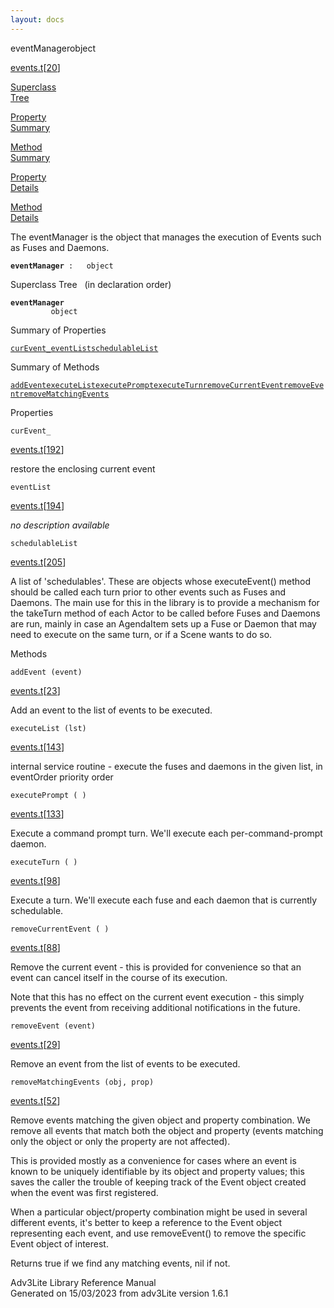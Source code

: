```yaml
---
layout: docs
---
```

<span class="title">eventManager</span><span class="type">object</span>

[events.t](../file/events.t.html)\[[20](../source/events.t.html#20)\]

[Superclass  
Tree](#_SuperClassTree_)

[Property  
Summary](#_PropSummary_)

[Method  
Summary](#_MethodSummary_)

[Property  
Details](#_Properties_)

[Method  
Details](#_Methods_)



The eventManager is the object that manages the execution of Events such
as Fuses and Daemons.

**`eventManager`**` :   object`



<span id="_SuperClassTree_"></span>



<span class="hdln">Superclass Tree</span>   (in declaration order)



**`eventManager`**  
`         object`  
<span id="_PropSummary_"></span>



<span class="hdln">Summary of Properties</span>  



[`curEvent_`](#curEvent_)[`eventList`](#eventList)[`schedulableList`](#schedulableList)

<span id="_MethodSummary_"></span>



<span class="hdln">Summary of Methods</span>  



[`addEvent`](#addEvent)[`executeList`](#executeList)[`executePrompt`](#executePrompt)[`executeTurn`](#executeTurn)[`removeCurrentEvent`](#removeCurrentEvent)[`removeEvent`](#removeEvent)[`removeMatchingEvents`](#removeMatchingEvents)

<span id="_Properties_"></span>



<span class="hdln">Properties</span>  



<span id="curEvent_"></span>

`curEvent_`

[events.t](../file/events.t.html)\[[192](../source/events.t.html#192)\]



restore the enclosing current event



<span id="eventList"></span>

`eventList`

[events.t](../file/events.t.html)\[[194](../source/events.t.html#194)\]



*no description available*



<span id="schedulableList"></span>

`schedulableList`

[events.t](../file/events.t.html)\[[205](../source/events.t.html#205)\]



A list of 'schedulables'. These are objects whose executeEvent() method
should be called each turn prior to other events such as Fuses and
Daemons. The main use for this in the library is to provide a mechanism
for the takeTurn method of each Actor to be called before Fuses and
Daemons are run, mainly in case an AgendaItem sets up a Fuse or Daemon
that may need to execute on the same turn, or if a Scene wants to do so.



<span id="_Methods_"></span>



<span class="hdln">Methods</span>  



<span id="addEvent"></span>

`addEvent (event)`

[events.t](../file/events.t.html)\[[23](../source/events.t.html#23)\]



Add an event to the list of events to be executed.



<span id="executeList"></span>

`executeList (lst)`

[events.t](../file/events.t.html)\[[143](../source/events.t.html#143)\]



internal service routine - execute the fuses and daemons in the given
list, in eventOrder priority order



<span id="executePrompt"></span>

`executePrompt ( )`

[events.t](../file/events.t.html)\[[133](../source/events.t.html#133)\]



Execute a command prompt turn. We'll execute each per-command-prompt
daemon.



<span id="executeTurn"></span>

`executeTurn ( )`

[events.t](../file/events.t.html)\[[98](../source/events.t.html#98)\]



Execute a turn. We'll execute each fuse and each daemon that is
currently schedulable.



<span id="removeCurrentEvent"></span>

`removeCurrentEvent ( )`

[events.t](../file/events.t.html)\[[88](../source/events.t.html#88)\]



Remove the current event - this is provided for convenience so that an
event can cancel itself in the course of its execution.

Note that this has no effect on the current event execution - this
simply prevents the event from receiving additional notifications in the
future.



<span id="removeEvent"></span>

`removeEvent (event)`

[events.t](../file/events.t.html)\[[29](../source/events.t.html#29)\]



Remove an event from the list of events to be executed.



<span id="removeMatchingEvents"></span>

`removeMatchingEvents (obj, prop)`

[events.t](../file/events.t.html)\[[52](../source/events.t.html#52)\]



Remove events matching the given object and property combination. We
remove all events that match both the object and property (events
matching only the object or only the property are not affected).

This is provided mostly as a convenience for cases where an event is
known to be uniquely identifiable by its object and property values;
this saves the caller the trouble of keeping track of the Event object
created when the event was first registered.

When a particular object/property combination might be used in several
different events, it's better to keep a reference to the Event object
representing each event, and use removeEvent() to remove the specific
Event object of interest.

Returns true if we find any matching events, nil if not.





Adv3Lite Library Reference Manual  
Generated on 15/03/2023 from adv3Lite version 1.6.1


